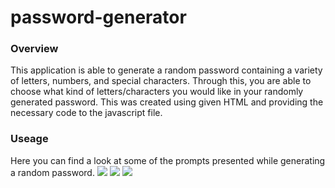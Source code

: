 # password-generator

### Overview
This application is able to generate a random password containing a variety of letters, numbers, and special characters. Through this, you are able to choose what kind of letters/characters you would like in your randomly generated password. This was created using given HTML and providing the necessary code to the javascript file.

### Useage
Here you can find a look at some of the prompts presented while generating a random password. 
![](password-generator/length.png)
![](password-generator/lowercase.png)
![](password-generator/special.png)